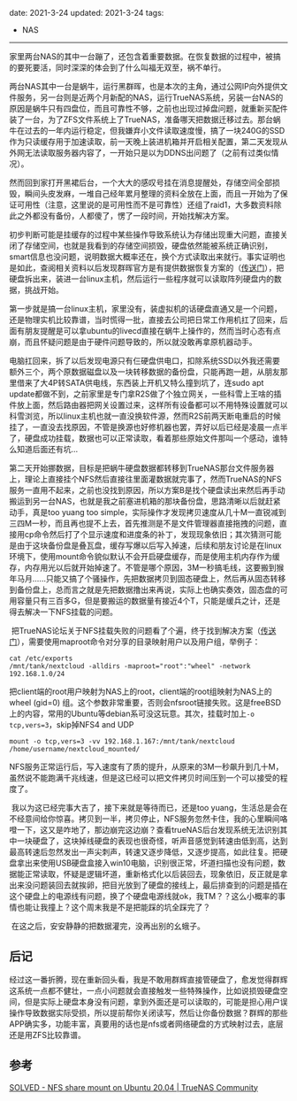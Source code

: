 date: 2021-3-24
updated: 2021-3-24
tags: 

- NAS
---

​		家里两台NAS的其中一台蹦了，还包含着重要数据。在恢复数据的过程中，被搞的要死要活，同时深深的体会到了什么叫福无双至，祸不单行。

<!--more-->

​		两台NAS其中一台是蜗牛，运行黑群晖，也是本次的主角，通过公网IP向外提供文件服务，另一台则是近两个月新配的NAS，运行TrueNAS系统，另装一台NAS的原因是蜗牛只有四盘位，而且可靠性不够，之前也出现过掉盘问题，就重新买配件装了一台，为了ZFS文件系统上了TrueNAS，准备哪天把数据迁移过去。那台蜗牛在过去的一年内运行稳定，但我嫌弃小文件读取速度慢，搞了一块240G的SSD作为只读缓存用于加速读取，前一天晚上装进机箱并开启相关配置，第二天发现从外网无法读取服务器内容了，一开始只是以为DDNS出问题了（之前有过类似情况）。

​		然而回到家打开黑裙后台，一个大大的感叹号挂在消息提醒处，存储空间全部损毁，瞬间头皮发麻，一堆自己经年累月整理的资料全放在上面，而且一开始为了保证可用性（注意，这里说的是可用性而不是可靠性）还组了raid1，大多数资料除此之外都没有备份，人都傻了，愣了一段时间，开始找解决方案。

​		初步判断可能是挂缓存的过程中某些操作导致系统认为存储出现重大问题，直接关闭了存储空间，也就是我看到的存储空间损毁，硬盘依然能被系统正确识别，smart信息也没问题，说明数据大概率还在，换个方式读取出来就行。事实证明也是如此，查阅相关资料以后发现群晖官方是有提供数据恢复方案的（[传送门](https://www.synology.com/en-global/knowledgebase/DSM/tutorial/Storage/How_can_I_recover_data_from_my_DiskStation_using_a_PC)），把硬盘拆出来，装进一台linux主机，然后运行一些程序就可以读取阵列硬盘内的数据，挑战开始。

​		第一步就是搞一台linux主机，家里没有，装虚拟机的话硬盘直通又是一个问题，还是物理实机比较靠谱，当时慌得一批，直接去公司把日常工作用机扛了回来，后面有朋友提醒是可以拿ubuntu的livecd直接在蜗牛上操作的，然而当时心态有点崩，而且怀疑问题是由于硬件问题导致的，所以就没敢再拿原机器动手。

​		电脑扛回来，拆了以后发现电源只有仨硬盘供电口，扣除系统SSD以外我还需要额外三个，两个原数据磁盘以及一块转移数据的备份盘，只能再跑一趟，从朋友那里借来了大4P转SATA供电线，东西装上开机又特么撞到坑了，连sudo apt update都做不到，之前家里是专门拿R2S做了个独立网关，一些科雪上王啥的插件放上面，然后路由器把网关设置过来，这样所有设备都可以不用特殊设置就可以科雪浏览，所以linux主机也就一直没换软件源，然而R2S前两天断电重启的时候挂了，一直没去找原因，不管是换源也好修机器也罢，弄好以后已经是凌晨一点半了，硬盘成功挂载，数据也可以正常读取，看着那些原始文件那叫一个感动，谁特么知道后面还有坑…

​		第二天开始挪数据，目标是把蜗牛硬盘数据都转移到TrueNAS那台文件服务器上，理论上直接挂个NFS然后直接往里面灌数据就完事了，然而TrueNAS的NFS服务一直用不起来，之前也没找到原因，所以方案B是找个硬盘读出来然后再手动搬运到另一台NAS，也就是我之前塞进机箱的那块备份盘，思路清晰以后就赶紧动手，真是too yuang too simple，实际操作才发现拷贝速度从几十M一直锐减到三四M一秒，而且再也提不上去，首先推测是不是文件管理器直接拖拽的问题，直接用cp命令然后打了个显示速度和进度条的补丁，发现现象依旧；其次猜测可能是由于这块备份盘是叠瓦盘，缓存写爆以后写入掉速，后续和朋友讨论是在linux环境下，使用mount命令貌似默认不会开启硬盘缓存，而是使用主机内存作为缓存，内存用光以后就开始掉速了。不管是哪个原因，3M一秒搞毛线，这要搬到猴年马月......只能又搞了个骚操作，先把数据拷贝到固态硬盘上，然后再从固态转移到备份盘上，总而言之就是先把数据撸出来再说，实际上也确实奏效，固态盘的可用容量只有三百多G，但是要搬运的数据量有接近4个T，只能是缓兵之计，还是得去解决一下NFS挂载的问题。

​		把TrueNAS论坛关于NFS挂载失败的问题看了个遍，终于找到解决方案（[传送门](https://www.truenas.com/community/threads/nfs-share-mount-on-ubuntu-20-04.91803/)），需要使用maproot命令对分享的目录映射用户以及用户组，举例子：

```
cat /etc/exports
/mnt/tank/nextcloud -alldirs -maproot="root":"wheel" -network 192.168.1.0/24
```

把client端的root用户映射为NAS上的root，client端的root组映射为NAS上的wheel (gid=0) 组。这个参数非常重要，否则会nfsroot链接失败。这是freeBSD上的内容，常用的Ubuntu等debian系可没这玩意。其次，挂载时加上`-o tcp,vers=3`，skip掉NFS4 and UDP

```
mount -o tcp,vers=3 -vv 192.168.1.167:/mnt/tank/nextcloud /home/username/nextcloud_mounted/
```

​		NFS服务正常运行后，写入速度有了质的提升，从原来的3M一秒飙升到几十M，虽然说不能跑满千兆线速，但是这已经可以把文件拷贝时间压到一个可以接受的程度了。

​		我以为这已经完事大吉了，接下来就是等待而已，还是too yuang，生活总是会在不经意间给你惊喜。拷贝到一半，拷贝停止，NFS服务忽然卡住，我的心里瞬间咯噔一下，这又是咋地了，那边崩完这边崩？查看trueNAS后台发现系统无法识别其中一块硬盘了，这块掉线硬盘的表现也很奇怪，听声音感觉到转速由低到高，达到最高转速后忽然发出一声尖刺声，转速又逐步降低，又逐步提高，如此往复。把硬盘拿出来使用USB硬盘盒接入win10电脑，识别很正常，坏道扫描也没有问题，数据能正常读取，怀疑是逻辑坏道，重新格式化以后装回去，现象依旧，反正就是拿出来没问题装回去就挨卵，把目光放到了硬盘的接线上，最后排查到的问题是插在这个硬盘上的电源线有问题，换了个硬盘电源线就ok，我TM？？这么小概率的事情也能让我撞上？这个周末我是不是把能踩的坑全踩完了？

​		在这之后，安安静静的把数据灌完，没再出别的幺蛾子。

## 后记

​		经过这一番折腾，现在重新回头看，我是不敢用群辉直接管硬盘了，愈发觉得群辉这系统一点都不健壮，一点小问题就会直接触发一些特殊操作，比如说损毁硬盘空间，但是实际上硬盘本身没有问题，拿到外面还是可以读取的，可能是担心用户误操作导致数据实际受损，所以提前帮你关闭读写，然后让你备份数据？群辉的那些APP确实多，功能丰富，真要用的话也是nfs或者网络硬盘的方式映射过去，底层还是用ZFS比较靠谱。

## 参考

[SOLVED - NFS share mount on Ubuntu 20.04 | TrueNAS Community](https://www.truenas.com/community/threads/nfs-share-mount-on-ubuntu-20-04.91803/)

